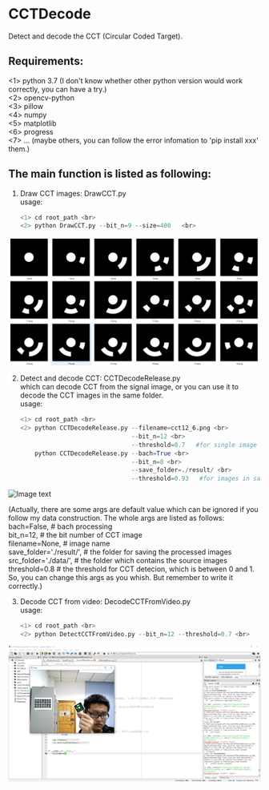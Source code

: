 CCTDecode 
=============== 

 Detect and decode the CCT (Circular Coded Target). <br>

Requirements: 
---------------- 

<1> python 3.7 (I don't know whether other python version would work correctly, you can have a try.) <br>
<2> opencv-python <br>
<3> pillow <br>
<4> numpy <br>
<5> matplotlib <br>
<6> progress <br>
<7> ... (maybe others, you can follow the error infomation to 'pip install xxx' them.) <br>
 
The main function is listed as following:
-----------------------------------------

1. Draw CCT images: DrawCCT.py <br>
   usage: <br>
   ``` python
   <1> cd root_path <br>
   <2> python DrawCCT.py --bit_n=9 --size=400   <br>    
   ```
![Image text](https://github.com/poxiao2/image-store/blob/master/cct14.png)
   
2. Detect and decode CCT: CCTDecodeRelease.py <br>
   which can decode CCT from the signal image, or you can use it to decode the CCT images in the same folder. <br>
   usage: <br>  
   ``` python
   <1> cd root_path <br>   
   <2> python CCTDecodeRelease.py --filename=cct12_6.png <br>
                                  --bit_n=12 <br>                                       
                                  --threshold=0.7   #for single image <br>                                        
       python CCTDecodeRelease.py --bach=True <br>
                                  --bit_n=8 <br>                              
                                  --save_folder=./result/ <br>                                      
                                  --threshold=0.93   #for images in same folder <br>
     ```                                   
![Image text](https://github.com/poxiao2/image-store/blob/master/cct12.jpg)

(Actually, there are some args are default value which can be ignored if you follow my data construction. The whole args are listed as follows: <br>
   bach=False, # bach processing <br>
   bit_n=12,   # the bit number of CCT image <br>
   filename=None,  # image name <br>
   save_folder='./result/',  # the folder for saving the processed images <br>
   src_folder='./data/',  # the folder which contains the source images <br>
   threshold=0.8   # the threshold for CCT detecion, which is between 0 and 1. <br>
So, you can change this args as you whish. But remember to write it correctly.) <br>

3. Decode CCT from video: DecodeCCTFromVideo.py <br>
   usage: <br>
   ``` python
   <1> cd root_path <br>
   <2> python DetectCCTFromVideo.py --bit_n=12 --threshold=0.7 <br>      
   ```                                 
![Image text](https://github.com/poxiao2/image-store/blob/master/20191219223602.png)
